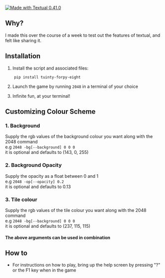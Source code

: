 [![Made with Textual 0.41.0](https://img.shields.io/badge/Made%20with-Textual-blue)](https://github.com/Textualize/textual)

## Why?
I made this over the course of a week to test out the features of textual, and felt like sharing it.

## Installation

1. Install the script and associated files:

```
    pip install tuinty-forpy-eight
```

2. Launch the game by running `2048` in a terminal of your choice

3. Infinite fun, at your terminal!

## Customizing Colour Scheme

### 1. Background
Supply the rgb values of the background colour you want along with the 2048 command  
e.g `2048 -bg[--background] 0 0 0`  
it is optional and defaults to (143, 0, 255)  

### 2. Background Opacity
Supply the opacity as a float between 0 and 1  
e.g `2048 -op[--opacity] 0.2`  
it is optional and defaults to 0.13  

### 3. Tile colour
Supply the rgb values of the tile colour you want along with the 2048 command  
e.g `2048 -bg[--background] 0 0 0`  
it is optional and defaults to (237, 115, 115)  

#### The above arguments can be used in combination

## How to

- For instructions on how to play, bring up the help screen by pressing "?" or the F1 key when in the game